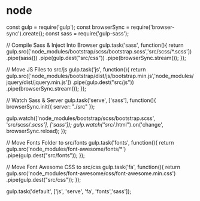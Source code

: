 # node
const gulp = require('gulp');
const browserSync = require('browser-sync').create();
const sass = require('gulp-sass');

// Compile Sass & Inject Into Browser
gulp.task('sass', function(){
  return gulp.src(['node_modules/bootstrap/scss/bootstrap.scss','src/scss/*.scss'])
    .pipe(sass())
    .pipe(gulp.dest("src/css"))
    .pipe(browserSync.stream());
});

// Move JS Files to src/js
gulp.task('js', function(){
  return gulp.src(['node_modules/bootstrap/dist/js/bootstrap.min.js','node_modules/jquery/dist/jquery.min.js'])
    .pipe(gulp.dest("src/js"))
    .pipe(browserSync.stream());
});

// Watch Sass & Server
gulp.task('serve', ['sass'], function(){
  browserSync.init({
    server: "./src"
  });

  gulp.watch(['node_modules/bootstrap/scss/bootstrap.scss', 'src/scss/*.scss'], ['sass']);
  gulp.watch("src/*.html").on('change', browserSync.reload);
});

// Move Fonts Folder to src/fonts
gulp.task('fonts', function(){
  return gulp.src('node_modules/font-awesome/fonts/*')
    .pipe(gulp.dest("src/fonts"));
});

// Move Font Awesome CSS to src/css
gulp.task('fa', function(){
  return gulp.src('node_modules/font-awesome/css/font-awesome.min.css')
    .pipe(gulp.dest("src/css"));
});

gulp.task('default', ['js', 'serve', 'fa', 'fonts','sass']);
